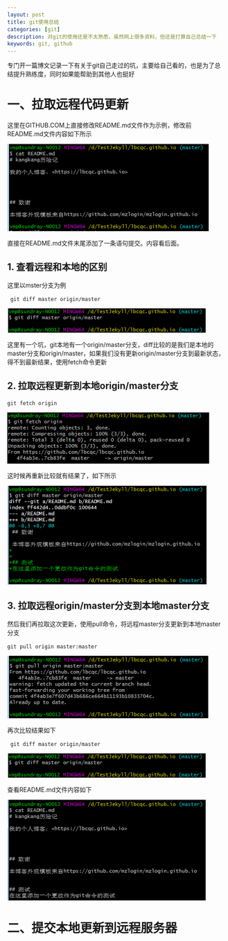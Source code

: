 ```yaml
---
layout: post
title: git使用总结
categories: [git]
description: 对git的使用还是不太熟悉，虽然网上很多资料，但还是打算自己总结一下
keywords: git, github
---
```


专门开一篇博文记录一下有关于git自己走过的坑，主要给自己看的，也是为了总结提升熟练度，同时如果能帮助到其他人也挺好

# 一、拉取远程代码更新

这里在GITHUB.COM上直接修改README.md文件作为示例，修改前README.md文件内容如下所示

![readme.md.1](../data/images/git_use_summary/git_cat_readme1.png)

直接在README.md文件末尾添加了一条语句提交。内容看后面。

## 1. 查看远程和本地的区别

这里以mster分支为例
```
 git diff master origin/master
```
![git_diff_master_origin_master1](../data/images/git_use_summary/git_diff_master_origin_master1.png)

这里有一个坑，git本地有一个origin/master分支，diff比较的是我们是本地的master分支和origin/master，如果我们没有更新origin/master分支到最新状态，得不到最新结果，使用fetch命令更新

## 2. 拉取远程更新到本地origin/master分支

```
git fetch origin
```
![git_fetch_origin](../data/images/git_use_summary/git_fetch_origin.png)

这时候再重新比较就有结果了，如下所示

![git_diff_master_origin_master2](../data/images/git_use_summary/git_diff_master_origin_master2.png)

## 3. 拉取远程origin/master分支到本地master分支

然后我们再拉取这次更新，使用pull命令，将远程master分支更新到本地master分支
```
git pull origin master:master
```
![git_pull_origin](../data/images/git_use_summary/git_pull_origin.png)

再次比较结果如下
```
 git diff master origin/master
```
![git_diff_master_origin_master2](../data/images/git_use_summary/git_diff_master_origin_master1.png)

查看README.md文件内容如下

![readme.md.2](../data/images/git_use_summary/git_cat_readme2.png)


# 二、提交本地更新到远程服务器